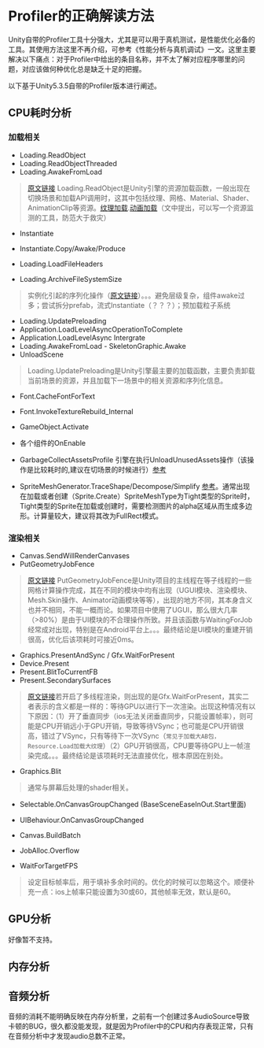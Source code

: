 # Profiler的正确解读方法

Unity自带的Profiler工具十分强大，尤其是可以用于真机测试，是性能优化必备的工具。其使用方法这里不再介绍，可参考《性能分析与真机调试》一文。这里主要解决以下痛点：对于Profiler中给出的条目名称，并不太了解对应程序哪里的问题，对应该做何种优化总是缺乏十足的把握。

以下基于Unity5.3.5自带的Profiler版本进行阐述。

## CPU耗时分析
###  加载相关
- Loading.ReadObject
 - Loading.ReadObjectThreaded
 - Loading.AwakeFromLoad
> [原文链接](https://zhuanlan.zhihu.com/p/23733044) Loading.ReadObject是Unity引擎的资源加载函数，一般出现在切换场景和加载API调用时，这其中包括纹理、网格、Material、Shader、AnimationClip等资源。[纹理加载](https://blog.uwa4d.com/archives/LoadingPerformance_Texture.html).[动画加载](https://blog.uwa4d.com/archives/Loading_AnimationClip.html)（文中提出，可以写一个资源监测的工具，防范大于救灾）

- Instantiate
 - Instantiate.Copy/Awake/Produce

- Loading.LoadFileHeaders
 - Loading.ArchiveFileSystemSize
> 实例化引起的序列化操作（[原文链接](http://uwa-download.oss-cn-beijing.aliyuncs.com/uwa4d.com/%E5%A4%A7%E8%A7%84%E6%A8%A1%E5%9C%BA%E6%99%AF%E7%9A%84%E8%B5%84%E6%BA%90%E6%8B%86%E5%88%86%E5%92%8C%E5%8A%A8%E6%80%81%E5%8A%A0%E8%BD%BD-%E4%B8%8A%E6%B5%B720161126.pdf)）。。。避免层级复杂，组件awake过多；尝试拆分prefab，流式Instantiate（？？？）；预加载粒子系统



- Loading.UpdatePreloading
 - Application.LoadLevelAsyncOperationToComplete
  - Application.LoadLevelAsync Intergrate
   - Loading.AwakeFromLoad
    - SkeletonGraphic.Awake
   - UnloadScene
> Loading.UpdatePreloading是Unity引擎最主要的加载函数，主要负责卸载当前场景的资源，并且加载下一场景中的相关资源和序列化信息。


- Font.CacheFontForText
 - Font.InvokeTextureRebuild_Internal

- GameObject.Activate
 - 各个组件的OnEnable

- GarbageCollectAssetsProfile
引擎在执行UnloadUnusedAssets操作（该操作是比较耗时的,建议在切场景的时候进行）[参考](http://www.gad.qq.com/article/detail/11394)

- SpriteMeshGenerator.TraceShape/Decompose/Simplify
[参考](https://blog.uwa4d.com/archives/TechSharing_66.html)。通常出现在加载或者创建（Sprite.Create）SpriteMeshType为Tight类型的Sprite时，Tight类型的Sprite在加载或创建时，需要检测图片的alpha区域从而生成多边形。计算量较大，建议将其改为FullRect模式。

### 渲染相关
- Canvas.SendWillRenderCanvases
- PutGeometryJobFence
> [原文链接](https://blog.uwa4d.com/archives/1809.html) PutGeometryJobFence是Unity项目的主线程在等子线程的一些网格计算操作完成，其在不同的模块中均有出现（UGUI模块、渲染模块、Mesh.Skin操作、Animator动画模块等等），出现的地方不同，其本身含义也并不相同，不能一概而论。如果项目中使用了UGUI，那么很大几率（>80%）是由于UI模块的不合理操作所致。并且该函数与WaitingForJob经常成对出现，特别是在Android平台上。。。最终结论是UI模块的重建开销很高，优化后该项耗时可接近0ms。

- Graphics.PresentAndSync / Gfx.WaitForPresent
 - Device.Present
  - Present.BlitToCurrentFB
  - Present.SecondarySurfaces
> [原文链接](http://blog.sina.com.cn/s/blog_155a1f2470102wa88.html)若开启了多线程渲染，则出现的是Gfx.WaitForPresent，其实二者表示的含义都是一样的：等待GPU以进行下一次渲染。出现这种情况有以下原因：（1）开了垂直同步（ios无法关闭垂直同步，只能设置帧率），则可能是CPU开销远小于GPU开销，导致等待VSync；也可能是CPU开销很高，错过了VSync，只有等待下一次VSync（`常见于加载大AB包，Resource.Load加载大纹理`）（2）GPU开销很高，CPU要等待GPU上一帧渲染完成。。。最终结论是该项耗时无法直接优化，根本原因在别处。

- Graphics.Blit
> 通常与屏幕后处理的shader相关。

- Selectable.OnCanvasGroupChanged (BaseSceneEaseInOut.Start里面)

- UIBehaviour.OnCanvasGroupChanged

- Canvas.BuildBatch
 - JobAlloc.Overflow

- WaitForTargetFPS
> 设定目标帧率后，用于填补多余时间的。优化的时候可以忽略这个。顺便补充一点：ios上帧率只能设置为30或60，其他帧率无效，默认是60。

## GPU分析
好像暂不支持。


## 内存分析

## 音频分析
音频的消耗不能明确反映在内存分析里，之前有一个创建过多AudioSource导致卡顿的BUG，很久都没能发现，就是因为Profiler中的CPU和内存表现正常，只有在音频分析中才发现audio总数不正常。